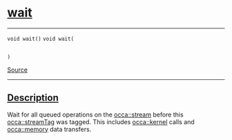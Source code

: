 
<h1 id="wait">
 <a href="#/api/streamTag/wait" class="anchor">
   <span>wait</span>
  </a>
</h1>

<div class="signature">

<hr>

  <div class="definition-container">
    <div class="definition">
      <code class="desktop-only"><span class="token keyword">void</span> wait()</code>
      <code class="mobile-only"><span class="token keyword">void</span> wait(
    
)</code>
      <div class="flex-spacing"></div>
      <a href="https://github.com/libocca/occa/blob/7d02eac1/include/occa/core/streamTag.hpp#L87" target="_blank">Source</a>
    </div>
    
  </div>

  <hr>
</div>


<h2 id="description">
 <a href="#/api/streamTag/wait?id=description" class="anchor">
   <span>Description</span>
  </a>
</h2>

Wait for all queued operations on the [occa::stream](/api/stream/) before this [occa::streamTag](/api/streamTag/) was tagged.
This includes [occa::kernel](/api/kernel/) calls and [occa::memory](/api/memory/) data transfers.
